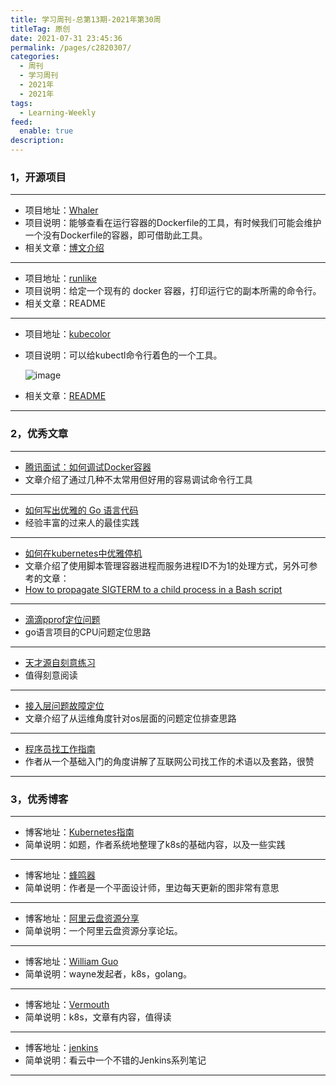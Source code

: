 ```yaml
---
title: 学习周刊-总第13期-2021年第30周
titleTag: 原创
date: 2021-07-31 23:45:36
permalink: /pages/c2820307/
categories: 
  - 周刊
  - 学习周刊
  - 2021年
  - 2021年
tags: 
  - Learning-Weekly
feed: 
  enable: true
description: 
---
```


### **1，开源项目**

------

- 项目地址：[Whaler](https://github.com/P3GLEG/Whaler)
- 项目说明：能够查看在运行容器的Dockerfile的工具，有时候我们可能会维护一个没有Dockerfile的容器，即可借助此工具。
- 相关文章：[博文介绍](https://samaritan.ai/blog/reversing-docker-images-into-dockerfiles/)

---

- 项目地址：[runlike](https://github.com/lavie/runlike)
- 项目说明：给定一个现有的 docker 容器，打印运行它的副本所需的命令行。
- 相关文章：README

---

- 项目地址：[kubecolor](https://github.com/dty1er/kubecolor)
- 项目说明：可以给kubectl命令行着色的一个工具。

  ![image](http://t.eryajf.net/imgs/2021/09/3dfb9f87783e84ed.jpg)
- 相关文章：[README](https://github.com/dty1er/kubecolor/blob/main/README.md)

------

### **2，优秀文章**

------

- [腾讯面试：如何调试Docker容器](https://mp.weixin.qq.com/s/i7hQDCdTYihG074bWCWjnw)
- 文章介绍了通过几种不太常用但好用的容易调试命令行工具

----

-  [如何写出优雅的 Go 语言代码](https://draveness.me/golang-101/)
- 经验丰富的过来人的最佳实践

----

-  [如何在kubernetes中优雅停机](https://lsongseven.github.io/posts/shutdownhook/)
-  文章介绍了使用脚本管理容器进程而服务进程ID不为1的处理方式，另外可参考的文章：
- [How to propagate SIGTERM to a child process in a Bash script](http://veithen.io/2014/11/16/sigterm-propagation.html)

---

- [滴滴pprof定位问题](https://andblog.cn/?p=2701)
- go语言项目的CPU问题定位思路

---

- [天才源自刻意练习](https://fuckcloudnative.io/talent-is-overrated/part1/look-around.html)
- 值得刻意阅读

---

-  [接入层问题故障定位](https://www.jianshu.com/p/0bbac570fa4c)
-  文章介绍了从运维角度针对os层面的问题定位排查思路

---

-  [程序员找工作指南](https://lordblog.cn/archives/%E7%A8%8B%E5%BA%8F%E5%91%98%E6%89%BE%E5%B7%A5%E4%BD%9C%E6%8C%87%E5%8D%97)
-  作者从一个基础入门的角度讲解了互联网公司找工作的术语以及套路，很赞

------

### **3，优秀博客**

------

- 博客地址：[Kubernetes指南](https://kubernetes.feisky.xyz/)
- 简单说明：如题，作者系统地整理了k8s的基础内容，以及一些实践

----

- 博客地址：[蜂鸣器](https://www.beeple-crap.com/)
- 简单说明：作者是一个平面设计师，里边每天更新的图非常有意思

---

- 博客地址：[阿里云盘资源分享](https://pan.yuankongjian.com/)
- 简单说明：一个阿里云盘资源分享论坛。

---

- 博客地址：[William Guo](https://wilhelmguo.cn/)
- 简单说明：wayne发起者，k8s，golang。

---

- 博客地址：[Vermouth](http://www.xuyasong.com/)
- 简单说明：k8s，文章有内容，值得读

---

- 博客地址：[jenkins](https://www.kancloud.cn/willseecloud/jenkins/1860515)
- 简单说明：看云中一个不错的Jenkins系列笔记

------